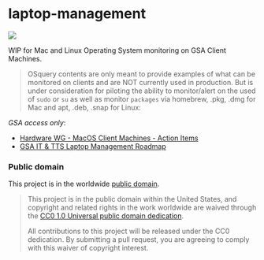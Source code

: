 # laptop-management

<img src="https://img.shields.io/badge/Project%20Phase-Alpha-red.svg" />

WIP for Mac and Linux Operating System monitoring on GSA Client Machines.

>OSquery contents are only meant to provide examples of what can be monitored on clients and are NOT currently used in production. But is under consideration for piloting the ability to monitor/alert on the used of `sudo` or `su` as well as monitor `packages` via homebrew, .pkg, .dmg for Mac and apt, .deb, .snap for Linux:

*GSA access only*:
* [Hardware WG - MacOS Client Machines - Action Items](https://docs.google.com/document/d/1VmTq1_F4-IBeo-fvawafqXJqxm_aG8cu2rXcrpp27iA/edit)
* [GSA IT & TTS Laptop Management Roadmap](https://docs.google.com/presentation/d/1fAD69LQ2lMUV2y8_q7Tm-2qGFrbyr1rJm7xd-TxtSAc/edit)

### Public domain

This project is in the worldwide [public domain](LICENSE.md). 

> This project is in the public domain within the United States, and copyright and related rights in the work worldwide are waived through the [CC0 1.0 Universal public domain dedication](https://creativecommons.org/publicdomain/zero/1.0/).
>
> All contributions to this project will be released under the CC0 dedication. By submitting a pull request, you are agreeing to comply with this waiver of copyright interest.